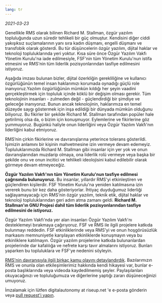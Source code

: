 ```yaml
---
lang: tr
---
```


_2021-03-23_

Genellikle RMS olarak bilinen Richard M. Stallman, özgür yazılım topluluğunda uzun süredir tehlikeli bir güç olmuştur. Kendisini diğer ciddi yakışıksız suçlamalarının yanı sıra kadın düşmanı, engelli düşmanı ve transfobik olarak gösterdi. Bu tür düşüncelerin özgür yazılım, dijital haklar ve teknoloji topluluklarında yeri yoktur. Kısa süre önce Özgür Yazılım Vakfı Yönetim Kurulu'na iade edilmesiyle, FSF'nin tüm Yönetim Kurulu'nun istifa etmesini ve RMS'nin tüm liderlik pozisyonlarından tasfiye edilmesini istiyoruz.

Aşağıda imzası bulunan bizler, dijital özerkliğin gerekliliğine ve kullanıcı özgürlüğünün temel insan haklarımızı korumada oynadığı güçlü role inanıyoruz.Yazılım özgürlüğünün mümkün kıldığı her şeyin vaadini gerçekleştirmek için topluluk içinde köklü bir değişim olması gerekir. Tüm teknolojinin insanları - zulmeden değil - güçlendirdiği bir şimdiye ve geleceğe inanıyoruz. Bunun ancak teknolojinin, haklarımıza en temel düzeyde saygı göstermek için inşa edildiği bir dünyada mümkün olduğunu biliyoruz. Bu fikirler bir şekilde Richard M. Stallman tarafından popüler hale getirilmiş olsa da, o bizim için konuşmuyor. Eylemlerine ve fikirlerine göz yummuyoruz. Bugünkü haliyle onun liderliğini veya Özgür Yazılım Vakfı'nın liderliğini kabul etmiyoruz.

RMS’nin çirkin fikirlerine ve davranışlarına yeterince tolerans gösterildi. İşimizin anlamını bir kişinin mahvetmesine izin vermeye devam edemeyiz. Topluluklarımızda Richard M. Stallman gibi insanlar için yer yok ve onun davranışlarından muzdarip olmaya, ona liderlik rolü vermeye veya başka bir şekilde onu ve onun incitici ve tehlikeli ideolojisini kabul edilebilir olarak görmeye devam etmeyeceğiz.

**Özgür Yazılım Vakfı'nın tüm Yönetim Kurulu'nun tasfiye edilmesi çağrısında bulunuyoruz.** Bu insanlar, yıllardır RMS'yi etkinleştiren ve güçlendiren kişilerdir. FSF Yönetim Kurulu'na yeniden katılmasına izin vererek bunu bir kez daha gösteriyorlar. İhtiyaç duyduğumuz liderliği sağlayamayacağı için RMS'nin özgür yazılım, teknik etik, dijital haklar ve teknoloji topluluklarından geri adım atma zamanı geldi. **Richard M. Stallman'ın GNU Projesi dahil tüm liderlik pozisyonlarından tasfiye edilmesini de istiyoruz.**

Özgür Yazılım Vakfı'nda yer alan insanları Özgür Yazılım Vakfı'nı desteklemeyi bırakmaya çağırıyoruz. FSF ve RMS ile ilgili projelere katkıda bulunmayı reddedin. FSF etkinliklerinde veya RMS'yi ve onun hoşgörüsüzlük markasını memnuniyetle karşılayan etkinliklerde konuşmayın veya bu etkinliklere katılmayın. Özgür yazılım projelerine katkıda bulunanlardan projelerinde dar kafalılığa ve nefrete karşı tavır almalarını istiyoruz. Bunları yaparken bu topluluklara ve FSF'ye nedenini söyleyin.

[RMS'nin davranışıyla ilgili birkaç kamu olayını detaylandırdık][1]. Bazılarımızın RMS ve onunla olan etkileşimlerimiz hakkında kendi hikayesi var, bunlar e-posta başlıklarında veya videoda kaydedilmemiş şeyler. Paylaşılanları okuyacağınızı ve topluluğumuza ve diğerlerine yaptığı zararı düşüneceğinizi umuyoruz.

[1]: https://rms-open-letter.github.io/appendix.tr

İmzalamak için lütfen digitalautonomy at riseup.net 'e e-posta gönderin veya [pull request'i yapın](https://github.com/rms-open-letter/rms-open-letter.github.io/pulls).
